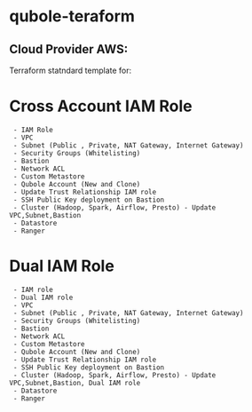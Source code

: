 # qubole-teraform


Cloud Provider AWS: 
--------------------------------------

Terraform statndard template for:

  # Cross Account IAM Role
	 - IAM Role
	 - VPC
	 - Subnet (Public , Private, NAT Gateway, Internet Gateway)
	 - Security Groups (Whitelisting)
	 - Bastion
	 - Network ACL
	 - Custom Metastore
	 - Qubole Account (New and Clone)
	 - Update Trust Relationship IAM role
	 - SSH Public Key deployment on Bastion
	 - Cluster (Hadoop, Spark, Airflow, Presto) - Update VPC,Subnet,Bastion
	 - Datastore
	 - Ranger
 
 # Dual IAM Role
	 - IAM role
	 - Dual IAM role
	 - VPC
	 - Subnet (Public , Private, NAT Gateway, Internet Gateway)
	 - Security Groups (Whitelisting)
	 - Bastion
	 - Network ACL
	 - Custom Metastore
	 - Qubole Account (New and Clone)
	 - Update Trust Relationship IAM role
	 - SSH Public Key deployment on Bastion
	 - Cluster (Hadoop, Spark, Airflow, Presto) - Update VPC,Subnet,Bastion, Dual IAM role
	 - Datastore
	 - Ranger
